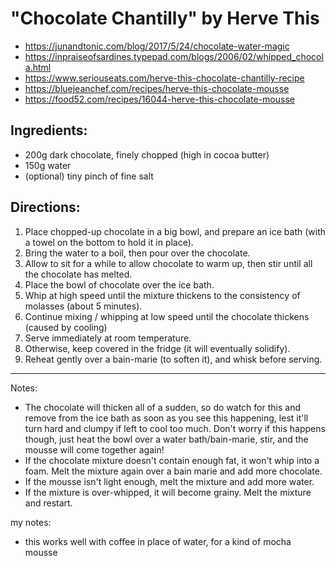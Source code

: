 # "Chocolate Chantilly" by Herve This

* https://junandtonic.com/blog/2017/5/24/chocolate-water-magic
* https://inpraiseofsardines.typepad.com/blogs/2006/02/whipped_chocola.html
* https://www.seriouseats.com/herve-this-chocolate-chantilly-recipe
* https://bluejeanchef.com/recipes/herve-this-chocolate-mousse
* https://food52.com/recipes/16044-herve-this-chocolate-mousse

## Ingredients:

* 200g dark chocolate, finely chopped (high in cocoa butter)
* 150g water
* (optional) tiny pinch of fine salt

## Directions:

1. Place chopped-up chocolate in a big bowl, and prepare an ice bath (with a towel on the bottom to hold it in place).
2. Bring the water to a boil, then pour over the chocolate.
3. Allow to sit for a while to allow chocolate to warm up, then stir until all the chocolate has melted.
4. Place the bowl of chocolate over the ice bath.
5. Whip at high speed until the mixture thickens to the consistency of molasses (about 5 minutes).
6. Continue mixing / whipping at low speed until the chocolate thickens (caused by cooling)
7. Serve immediately at room temperature.
8. Otherwise, keep covered in the fridge (it will eventually solidify).
9. Reheat gently over a bain-marie (to soften it), and whisk before serving.

---

Notes:

* The chocolate will thicken all of a sudden, so do watch for this and remove from the ice bath as soon as you see this
  happening, lest it'll turn hard and clumpy if left to cool too much. Don't worry if this happens though, just heat the
  bowl over a water bath/bain-marie, stir, and the mousse will come together again!
* If the chocolate mixture doesn't contain enough fat, it won't whip into a foam.
  Melt the mixture again over a bain marie and add more chocolate.
* If the mousse isn't light enough, melt the mixture and add more water.
* If the mixture is over-whipped, it will become grainy. Melt the mixture and restart.

my notes:

* this works well with coffee in place of water, for a kind of mocha mousse
